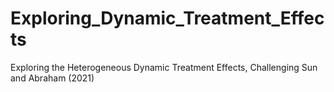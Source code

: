 # Exploring_Dynamic_Treatment_Effects
Exploring the Heterogeneous Dynamic Treatment Effects, Challenging Sun and Abraham (2021)
